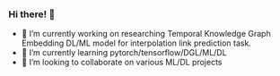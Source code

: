 ### Hi there! 👋
- 🔭 I’m currently working on researching Temporal Knowledge Graph Embedding DL/ML model for interpolation link prediction task.
- 🌱 I’m currently learning pytorch/tensorflow/DGL/ML/DL
- 👯 I’m looking to collaborate on various ML/DL projects
<!--
**EJHyun/EJHyun** is a ✨ _special_ ✨ repository because its `README.md` (this file) appears on your GitHub profile.

Here are some ideas to get you started:

- 🔭 I’m currently working on researching Temporal knowledge graph embedding DL/ML model for interpolation link prediction task.
- 🌱 I’m currently learning pytorch/tensorflow/DGL/ML/DL
- 👯 I’m looking to collaborate on various ML/DL projects
- 🤔 I’m looking for help with ...
- 💬 Ask me about ...
- 📫 How to reach me: charles0214@naver.com
- 😄 Pronouns: ...
- ⚡ Fun fact: ...
-->
